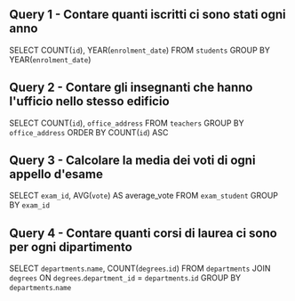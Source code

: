 ## Query 1 - Contare quanti iscritti ci sono stati ogni anno

SELECT COUNT(`id`), YEAR(`enrolment_date`)
FROM `students`
GROUP BY YEAR(`enrolment_date`)

## Query 2 - Contare gli insegnanti che hanno l'ufficio nello stesso edificio

SELECT COUNT(`id`), `office_address`
FROM `teachers`
GROUP BY `office_address`
ORDER BY COUNT(`id`) ASC

## Query 3 - Calcolare la media dei voti di ogni appello d'esame

SELECT `exam_id`, AVG(`vote`) AS average_vote
FROM `exam_student`
GROUP BY `exam_id`

## Query 4 - Contare quanti corsi di laurea ci sono per ogni dipartimento

SELECT `departments`.`name`, COUNT(`degrees`.`id`)
FROM `departments`
JOIN `degrees` ON `degrees`.`department_id` = `departments`.`id`
GROUP BY `departments`.`name`